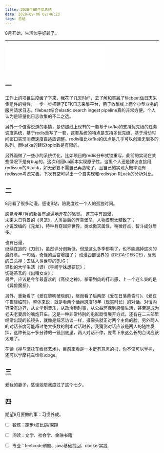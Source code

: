 ```yaml
---
title: 2020年08月度总结
date: 2020-09-06 02:46:23
tags: 总结
---
```

8月开始，生活似乎好转了。

<!-- more -->

---

<iframe frameborder="no" border="0" marginwidth="0" marginheight="0" width=330 height=86 src="//music.163.com/outchain/player?type=2&id=28381564&auto=0&height=66"></iframe>

## 一

工作上的项目进度缓了下来，我花了几天时间，去了解和实践了filebeat做日志采集组件的特性，一步一步搭建了EFK日志采集平台，用于收集线上两个小型业务的服务请求日志。filebeat结合elastic search ingest pipeline真的非常方便，个人认为是轻量化日志收集的不二之选。

另外一个值得说道的事情，是仿照线上现有的一套基于kafka的支持优先级的任务调度系统，基于redis重写了一套，这套系统的特点是支持多优先级、基于滑动时间窗口实现消费速度自适应调整。redis相比kafka的优点是几乎可以创建无限多的队列，而kafka的建议topic数是有限的。

另外而做了一些小的系统优化，比如项目的redis分布式锁重写，此前的实现在某些情况下是有bug的，这次利用lua脚本实现原子性。这里个人还是建议直接用redisson的RLock，如无必要不需自己再造轮子，且自己的实现大概率没有redisson考虑完善。下次有空可以出一个自实现和redisson RLock的分析对比。

## 二

8月看了很多动漫。感谢B站，陪我度过一个人的孤独时间。 

感觉今年7月的新番有点遍地开花的感觉。
这其中有国漫，  
未来末日背景的《灵笼》，人类最后的浮空堡垒，人物模型太精致了；  
小说改编的《元龙》，特种兵穿越异世界，类龙傲天属性，稍微好点，智斗成分居多。  

也有日漫，  
继续在追的《刀剑》，虽然评分创新低，但是这么多季都看了，也不能漏掉这次的最终章。一句话，奇怪的后宫增加了； 
动漫西部世界的《DECA-DENCE》，反派的口头禅：去除人类世界的BUG；  
轻松的大学生活（误）《宇崎学妹想要玩》；  
切磋茶艺的《出租女友》；  
最后，应该是今年最喜欢的《高校之神》，拳拳到肉的打击感，上一个这么爽的是《异兽魔都》。

另外，重新看了《爱在黎明破晓前》，继而看了后两部《爱在日落黄昏时》、《爱在午夜降临前》。整体来说，就是看两个话痨跨度18年（现实时长）的对话，对话内容没有边界，从文学到音乐，从政治到时事，从公益环保到感情生活，甚至是成为老夫老妻后的嘴炮开车。这是一种非常特别的电影剧情展开方式，还有在二三部里经常出现的长镜头，就像是综艺访谈一样，摄像头就正对两个主角的脸。另外两人的对话长度可能超过绝大多数的剧本对话时长，我猜测对话应该是两人的随性发挥，这种长达十多分钟的一镜到底里，两人对话不停，要背下来这么长的台词应该太难了。

在读《禅与摩托车维修艺术》，目前来看是一本挺有意思的书，你不仅可以学禅，还可以学摩托车维修\doge。

## 三

爱我的妻子，感谢她陪我度过了这个七夕。

## 四

期望9月要做的事：习惯养成。

- [ ] 锻炼：跑步/波比跳/深蹲
- [ ] 阅读：文学、社会学、金融书籍
- [ ] 专业：leetcode刷题、java基础找回、docker实践

